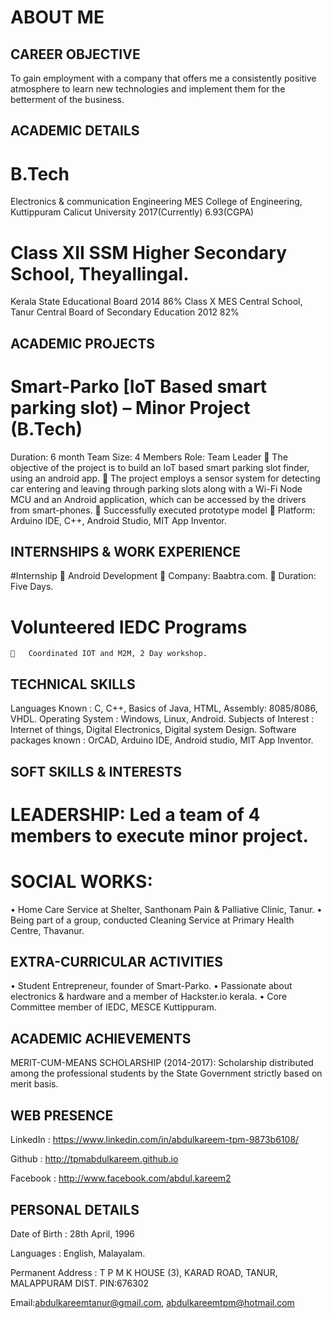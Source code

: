 # ABOUT ME

## CAREER OBJECTIVE	
To gain employment with a company that offers me a consistently positive atmosphere to learn new technologies and implement them for the betterment of the business.

## ACADEMIC DETAILS


# B.Tech
  Electronics & communication Engineering
  MES College of Engineering, Kuttippuram
  Calicut University
  2017(Currently)	6.93(CGPA)
# Class XII	  SSM Higher Secondary School, Theyallingal.
  Kerala State Educational Board
	2014	86%
  Class X	MES Central School, Tanur
  Central Board of Secondary Education
	2012	82%

## ACADEMIC PROJECTS

# Smart-Parko [IoT Based smart parking slot) – Minor Project (B.Tech)
  Duration: 6 month		Team Size: 4 Members                     Role: Team Leader
  	The objective of the project is to build an IoT based smart parking slot finder, using an android app.
  	The project employs a sensor system for detecting car entering and leaving through parking slots along with a Wi-Fi Node MCU and an Android application, which can be accessed by the drivers from smart-phones. 
  	Successfully executed prototype model
  	Platform: Arduino IDE, C++, Android Studio, MIT App Inventor.

## INTERNSHIPS & WORK EXPERIENCE
  #Internship 
    	Android Development
    	Company: Baabtra.com.
    	Duration:  Five Days.

  # Volunteered IEDC Programs
    	Coordinated IOT and M2M, 2 Day workshop.

## TECHNICAL SKILLS

  Languages Known	: C, C++, Basics of Java, HTML, Assembly: 8085/8086, VHDL.
  Operating System	: Windows, Linux, Android.
  Subjects of Interest	: Internet of things, Digital Electronics, Digital system Design.
  Software packages known	: OrCAD, Arduino IDE, Android studio, MIT App Inventor.
	
## SOFT SKILLS & INTERESTS
 # LEADERSHIP: Led a team of 4 members to execute minor project.
 # SOCIAL WORKS: 
  •	 Home Care Service at Shelter, Santhonam Pain & Palliative Clinic, Tanur. 
  •	 Being part of a group, conducted Cleaning Service at Primary Health Centre, Thavanur. 

## EXTRA-CURRICULAR ACTIVITIES

  •	Student Entrepreneur, founder of Smart-Parko. 
  •	Passionate about electronics & hardware and a member of Hackster.io kerala. 
  •	Core Committee member of IEDC, MESCE Kuttippuram.
	
  ## ACADEMIC ACHIEVEMENTS

  MERIT-CUM-MEANS SCHOLARSHIP (2014-2017): Scholarship distributed among the professional students by the State Government strictly based on merit basis.


## WEB PRESENCE
   LinkedIn 	:  https://www.linkedin.com/in/abdulkareem-tpm-9873b6108/
   
   Github    :  http://tpmabdulkareem.github.io
   
   Facebook  :  http://www.facebook.com/abdul.kareem2
	
	
## PERSONAL DETAILS
  Date of Birth	: 28th April, 1996
  
  Languages	: English, Malayalam.
  
  Permanent Address 	: T P M K HOUSE (3), KARAD ROAD, TANUR, MALAPPURAM DIST. PIN:676302
  
  Email:abdulkareemtanur@gmail.com, abdulkareemtpm@hotmail.com


